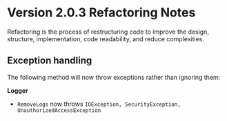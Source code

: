 # Version 2.0.3 Refactoring Notes
Refactoring is the process of restructuring code to improve the design, structure, implementation, code readability, and reduce complexities.

## Exception handling
The following method will now throw exceptions rather than ignoring them:

**Logger**
- `RemoveLogs` now throws `IOException, SecurityException, UnauthorizedAccessException`
